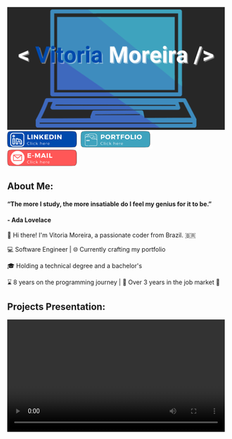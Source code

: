 <img height="70%" width="100%" src="images/logo.png"/> 

<section>
	<a> 
        <img width="32.9%" src="images/linkedin.png"/> 
    </a>
	<a>
        <img width="32.9%" src="images/portfolio.png"/>
    </a>
	<a>
        <img  width="33%" src="images/email.png"/>
    </a>
</section>


## About Me:

#### “The more I study, the more insatiable do I feel my genius for it to be.”

#### \- Ada Lovelace

👋 Hi there! I'm Vitoria Moreira, a passionate coder from Brazil. 🇧🇷

💻 Software Engineer | 🌐 Currently crafting my portfolio

🎓 Holding a technical degree and a bachelor's 

⌛ 8 years on the programming journey | 💼 Over 3 years in the job market 🚀




## Projects Presentation:
<video width="100%" height="260" controls>
  <source src="video.mov" type="video/mp4">
</video>
